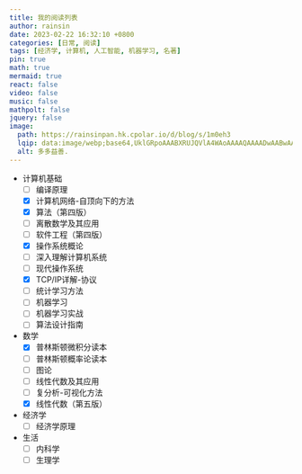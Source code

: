```yaml
---
title: 我的阅读列表
author: rainsin
date: 2023-02-22 16:32:10 +0800
categories: [日常, 阅读]
tags: [经济学, 计算机, 人工智能, 机器学习, 名著]
pin: true
math: true
mermaid: true
react: false
video: false
music: false
mathpolt: false
jquery: false
image:
  path: https://rainsinpan.hk.cpolar.io/d/blog/s/1m0eh3
  lqip: data:image/webp;base64,UklGRpoAAABXRUJQVlA4WAoAAAAQAAAADwAABwAAQUxQSDIAAAARL0AmbZurmr57yyIiqE8oiG0bejIYEQTgqiDA9vqnsUSI6H+oAERp2HZ65qP/VIAWAFZQOCBCAAAA8AEAnQEqEAAIAAVAfCWkAALp8sF8rgRgAP7o9FDvMCkMde9PK7euH5M1m6VWoDXf2FkP3BqV0ZYbO6NA/VFIAAAA
  alt: 多多益善.
---
```


- 计算机基础
    + [ ] 编译原理
    + [x] 计算机网络-自顶向下的方法
    + [x] 算法（第四版）
    + [ ] 离散数学及其应用
    + [ ] 软件工程（第四版）
    + [x] 操作系统概论
    + [ ] 深入理解计算机系统
    + [ ] 现代操作系统
    + [x] TCP/IP详解-协议
    + [ ] 统计学习方法
    + [ ] 机器学习
    + [ ] 机器学习实战
    + [ ] 算法设计指南

- 数学
    + [x] 普林斯顿微积分读本
    + [ ] 普林斯顿概率论读本
    + [ ] 图论
    + [ ] 线性代数及其应用
    + [ ] 复分析-可视化方法
    + [x] 线性代数（第五版）

- 经济学
    + [ ] 经济学原理

- 生活
    + [ ] 内科学
    + [ ] 生理学
